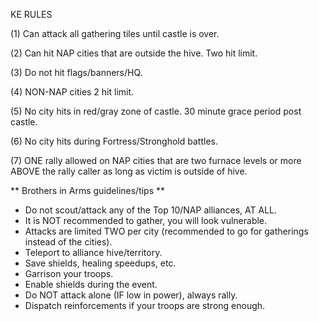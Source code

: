 KE RULES 

(1) Can attack all gathering tiles until castle is over. 

(2) Can hit NAP cities that are outside the hive. Two hit limit. 

(3) Do not hit flags/banners/HQ. 

(4) NON-NAP cities 2 hit limit.

(5) No city hits in red/gray zone of castle. 30 minute grace period post castle. 

(6) No city hits during Fortress/Stronghold battles. 

(7) ONE rally allowed on NAP cities that are two furnace levels or more ABOVE the rally caller as long as victim is outside of hive.

** Brothers in Arms guidelines/tips **
- Do not scout/attack any of the Top 10/NAP alliances, AT ALL.
- It is NOT recommended to gather, you will look vulnerable. 
- Attacks are limited TWO per city (recommended to go for gatherings instead of the cities).
- Teleport to alliance hive/territory. 
- Save shields, healing speedups, etc.
- Garrison your troops.
- Enable shields during the event.
- Do NOT attack alone (IF low in power), always rally.
- Dispatch reinforcements if your troops are strong enough.
